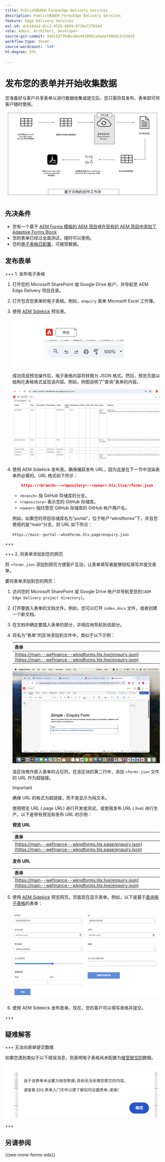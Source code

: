 ```yaml
---
title: Publish和AEM FormsEdge Delivery Services
description: Publish和AEM FormsEdge Delivery Services
feature: Edge Delivery Services
exl-id: dcb16da1-dcc2-4529-8859-0716e727b54d
role: Admin, Architect, Developer
source-git-commit: 4a8153ffbdbc4da401089ca0a6ef608dc2c53b22
workflow-type: tm+mt
source-wordcount: '549'
ht-degree: 97%

---
```


# 发布您的表单并开始收集数据

您准备好与客户共享表单以进行数据收集或提交后，您只需将其发布，表单即可供客户随时使用。

![基于文档的创作生态系统](/help/edge/assets/document-based-authoring-workflow-publish-form.png)

## 先决条件

* 您有一个基于 [AEM Forms 模板的 AEM 项目](/help/edge/docs/forms/tutorial.md#create-a-new-aem-project-pre-configured-with-adaptive-forms-block)或[在现有的 AEM 项目中添加了 Adaptive Forms Block](/help/edge/docs/forms/tutorial.md#add-adaptive-forms-block-to-your-existing-aem-project)
* 您的表单已经过全面测试，随时可以使用。
* 您的[电子表格已配置](/help/edge/docs/forms/submit-forms.md)，可接受数据。


## 发布表单

+++ 1. 发布电子表格

1. 打开您的 Microsoft SharePoint 或 Google Drive 帐户，并导航至 AEM Edge Delivery 项目目录。

1. 打开包含您表单的电子表格。例如，`enquiry` 表单 Microsoft Excel 工作簿。

1. 使用 [AEM Sidekick](https://www.aem.live/developer/tutorial#preview-and-publish-your-content) 预览表。

   ![使用 AEM Sidekick 预览表](/help/edge/assets/preview-form.png)

   成功完成预览操作后，电子表格内容将转换为 JSON 格式。然后，预览页面以结构化表格格式呈现该内容。例如，附图说明了“查询”表单的内容。

   ![表单预览 JSON 格式](/help/edge/assets/forms-preview-json-format.png)

1. 使用 AEM Sidekick 发布表。确保捕获发布 URL，因为这是在下一节中渲染表单所必需的。URL 格式如下所示：


   ```JSON
       https://<branch>--<repository>--<owner>.hlx.live/<form>.json
   ```

   * `<branch>` 指 GitHub 存储库的分支。
   * `<repository>` 表示您的 GitHub 存储库。
   * `<owner>` 指托管您 GitHub 存储库的 GitHub 帐户用户名。

   例如，如果您的项目存储库名为“portal”，位于帐户“wkndforms”下，并且您使用的是“main”分支，则 URL 如下所示：

   `https://main--portal--wkndforms.hlx.page/enquiry.json`

+++

+++ 2. 将表单添加到您的网页

将 `<form>.json` 添加到网页方便客户互动，让表单填写者能够轻松填写并提交表单。


要将表单添加到您的网页：

1. 访问您的 Microsoft SharePoint 或 Google Drive 帐户并导航至您的`[AEM Edge Delivery project directory]`。

1. 打开要嵌入表单的文档文件。例如，您可以打开 `index.docx` 文件，或者创建一个新文档。

1. 在文档中确定要插入表单的部分，并相应地导航到该部分。

1. 将名为“表单”的区块添加到文件中，类似于以下示例：

   | 表单 |
   |---|
   | [https://main--wefinance--wkndforms.hlx.live/enquiry.json](https://main--wefinance--wkndforms.hlx.live/enquiry.json) |

   ![将名为“表单”的区块添加到文件中](/help/edge/assets/enquiry-doc-to-embed-form.png)

   该区块用作嵌入表单的占位符。在该区块的第二行中，添加 `<form>.json` 文件的 URL 作为超链接。

   >[!IMPORTANT]
   >
   >
   > 确保 URL 的格式为超链接，而不是显示为纯文本。

   使用预览 URL (.page URL) 进行开发或测试，或使用发布 URL (.live) 进行生产。以下是带有预览和发布 URL 的示例：

   **预览 URL**

   | 表单 |
   |---|
   | [https://main--wefinance--wkndforms.hlx.page/enquiry.json](https://main--wefinance--wkndforms.hlx.page/enquiry.json) |


   **发布 URL**

   | 表单 |
   |---|
   | [https://main--wefinance--wkndforms.hlx.live/enquiry.json](https://main--wefinance--wkndforms.hlx.live/enquiry.json) |

1. 使用 [AEM Sidekick](https://www.aem.live/developer/tutorial#preview-and-publish-your-content) 预览网页。页面现在显示表单。例如，以下是基于[查询电子表格](https://docs.google.com/spreadsheets/d/196lukD028RDK_evBelkOonPxC7w0l_IiJ-Yx3DvMfNk/edit#gid=0)的表单：


   ![EDS 表单样本](/help/edge/assets/eds-form.png)

1. 使用 AEM Sidekick 发布表单。现在，您的客户可以填写表格并提交。

+++

## 疑难解答

+++ 无法向表单提交数据

如果您遇到类似于以下错误消息，则表明电子表格尚未配置为[接受提交的](/help/edge/docs/forms/submit-forms.md)数据。

![表单提交错误](/help/edge/assets/form-error.png)

+++


## 另请参阅

{{see-more-forms-eds}}

